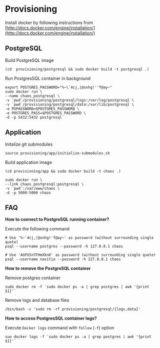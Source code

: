 # Provisioning

Install docker by following instructions from [http://docs.docker.com/engine/installation/](http://docs.docker.com/engine/installation/)

## PostgreSQL

Build PostgreSQL image

```
(cd  provisioning/postgresql && sudo docker build -t postgresql .)
```

Run PostgresSQL container in background

```
export POSTGRES_PASSWORD="%~\`4cj,|@snhg!''f@ay~"
sudo docker run \
--name chaos_postgresql \
-v `pwd`/provisioning/postgresql/logs:/var/log/postgresql \
-v `pwd`/provisioning/postgresql/data:/var/lib/postgresql \
-e PGPASSWORD=$POSTGRES_PASSWORD \
-e POSTGRES_PASS=$POSTGRES_PASSWORD \
-d -p 5432:5432 postgresql
```

## Application

Initalize git submodules

```
source provisioning/app/initialize-submodules.sh
```

Build application image

```
(cd provisioning/app && sudo docker build -t chaos .)
```

```
sudo docker run \
--link chaos_postgresql:postgresql \
-v `pwd`:/var/www/chaos \
-d -p 5000:5000 chaos
```

## FAQ

**How to connect to PostgreSQL running container?**

Execute the following command

```
# Use '%~`4cj,|@snhg!'f@ay~' as password (without surrounding single quote)
psql --username postgres --password -h 127.0.0.1 chaos
```

```
# Use 'AGPXSnTFHmXknK' as password (without surrounding single quote)
psql --username navitia --password -h 127.0.0.1 chaos
```

**How to remove the PostgreSQL container**

Remove postgres container

```
sudo docker rm -f `sudo docker ps -a | grep postgres | awk '{print $1}'`
```

Remove logs and database files

```
/bin/bash -c 'sudo rm -rf provisioning/postgresql/{logs,data}'
```

**How to access PostgresSQL container logs?**

Execute `Docker logs` command with `follow` (`-f`) option

```
suo docker logs -f `sudo docker ps -a | grep postgres | awk '{print $1}'`
```
